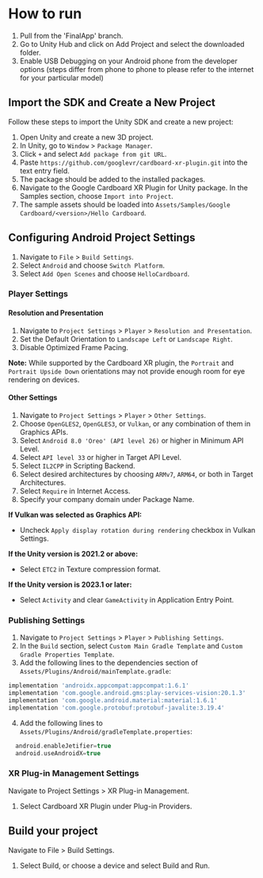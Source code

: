 # How to run
1. Pull from the 'FinalApp' branch.
2. Go to Unity Hub and click on Add Project and select the downloaded folder.
3. Enable USB Debugging on your Android phone from the developer options (steps differ from phone to phone to please refer to the internet for your particular model)


## Import the SDK and Create a New Project

Follow these steps to import the Unity SDK and create a new project:

1. Open Unity and create a new 3D project.
2. In Unity, go to `Window` > `Package Manager`.
3. Click `+` and select `Add package from git URL`.
4. Paste `https://github.com/googlevr/cardboard-xr-plugin.git` into the text entry field.
5. The package should be added to the installed packages.
6. Navigate to the Google Cardboard XR Plugin for Unity package. In the Samples section, choose `Import into Project`.
7. The sample assets should be loaded into `Assets/Samples/Google Cardboard/<version>/Hello Cardboard`.

## Configuring Android Project Settings

1. Navigate to `File` > `Build Settings`.
2. Select `Android` and choose `Switch Platform`.
3. Select `Add Open Scenes` and choose `HelloCardboard`.

### Player Settings

#### Resolution and Presentation

1. Navigate to `Project Settings` > `Player` > `Resolution and Presentation`.
2. Set the Default Orientation to `Landscape Left` or `Landscape Right`.
3. Disable Optimized Frame Pacing.

**Note:** While supported by the Cardboard XR plugin, the `Portrait` and `Portrait Upside Down` orientations may not provide enough room for eye rendering on devices.

#### Other Settings

1. Navigate to `Project Settings` > `Player` > `Other Settings`.
2. Choose `OpenGLES2`, `OpenGLES3`, or `Vulkan`, or any combination of them in Graphics APIs.
3. Select `Android 8.0 'Oreo' (API level 26)` or higher in Minimum API Level.
4. Select `API level 33` or higher in Target API Level.
5. Select `IL2CPP` in Scripting Backend.
6. Select desired architectures by choosing `ARMv7`, `ARM64`, or both in Target Architectures.
7. Select `Require` in Internet Access.
8. Specify your company domain under Package Name.

**If Vulkan was selected as Graphics API:**

- Uncheck `Apply display rotation during rendering` checkbox in Vulkan Settings.

**If the Unity version is 2021.2 or above:**

- Select `ETC2` in Texture compression format.

**If the Unity version is 2023.1 or later:**

- Select `Activity` and clear `GameActivity` in Application Entry Point.

### Publishing Settings

1. Navigate to `Project Settings` > `Player` > `Publishing Settings`.
2. In the `Build` section, select `Custom Main Gradle Template` and `Custom Gradle Properties Template`.
3. Add the following lines to the dependencies section of `Assets/Plugins/Android/mainTemplate.gradle`:

```groovy
implementation 'androidx.appcompat:appcompat:1.6.1'
implementation 'com.google.android.gms:play-services-vision:20.1.3'
implementation 'com.google.android.material:material:1.6.1'
implementation 'com.google.protobuf:protobuf-javalite:3.19.4'
```

4. Add the following lines to `Assets/Plugins/Android/gradleTemplate.properties`:

```groovy
  android.enableJetifier=true
  android.useAndroidX=true
```

### XR Plug-in Management Settings
Navigate to Project Settings > XR Plug-in Management.

1. Select Cardboard XR Plugin under Plug-in Providers.


## Build your project
Navigate to File > Build Settings.

1. Select Build, or choose a device and select Build and Run.
